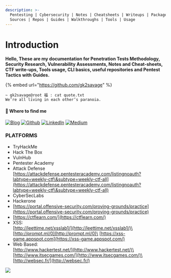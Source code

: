 ```yaml
---
description: >-
  Pentesting | Cybersecurity | Notes | Cheatsheets | Writeups | Packages |
  Sources | Repos | Guides | Walkthroughs | Tools | Usage
---
```


# Introduction

**Hello, These are my documentation for Penetration Tests Methodology, Security Research, Vulnerability Assessments, Notes and Cheat-sheets, CTF write-ups, Tools usage, CLI basics, useful repositories and Pentest Tactics with Guides.**

{% embed url="https://github.com/gk2savage" %}

```
~ gk2savage@root 福 : cat quote.txt
We’re all living in each other’s paranoia.
```

#### 💊 Where to find me

[![Blog](https://camo.githubusercontent.com/25553a8e23dd56507e831907c94864d933d47ef933c4de554fd75cdb14befc42/68747470733a2f2f696d672e736869656c64732e696f2f62616467652f426c6f672d2532334646343038382e7376673f267374796c653d666f722d7468652d6261646765266c6f676f3d6875676f266c6f676f436f6c6f723d7768697465)](https://gk2savage.github.io/)     [![Github](https://camo.githubusercontent.com/297212f5cfd71f14f1a774a22bfd24b24bfa996aa72f4d941f790c8606ca8f0d/68747470733a2f2f696d672e736869656c64732e696f2f62616467652f4769744875622d2532333132313030452e7376673f267374796c653d666f722d7468652d6261646765266c6f676f3d476974687562266c6f676f436f6c6f723d7768697465)](https://github.com/gk2savage)     [![LinkedIn](https://camo.githubusercontent.com/a493f6833f99fb3c85788d6d9305e6b7a42b838e5ee5d138fd9a8214a7e77472/68747470733a2f2f696d672e736869656c64732e696f2f62616467652f6c696e6b6564696e2d2532333030373742352e7376673f267374796c653d666f722d7468652d6261646765266c6f676f3d6c696e6b6564696e266c6f676f436f6c6f723d7768697465)](https://www.linkedin.com/in/girish41)     [![Medium](https://camo.githubusercontent.com/49c80c79c674e543c2c7c2ee7930cc15791f4bd56da17c4b3c91c273349bef8d/68747470733a2f2f696d672e736869656c64732e696f2f62616467652f6d656469756d2d2532333132313030452e7376673f267374796c653d666f722d7468652d6261646765266c6f676f3d6d656469756d266c6f676f436f6c6f723d7768697465)](https://medium.com/@gk2savageofficial)

### PLATFORMS

* TryHackMe
* Hack The Box
* VulnHub
* Pentester Academy
* Attack Defense\
  [https://attackdefense.pentesteracademy.com/listingnoauth?labtype=weekly-ctf\&subtype=weekly-ctf-all](https://attackdefense.pentesteracademy.com/listingnoauth?labtype=weekly-ctf\&subtype=weekly-ctf-all)
* CyberSecLabs
* Hackerone
* [https://portal.offensive-security.com/proving-grounds/practice](https://portal.offensive-security.com/proving-grounds/practice)
* [https://ctflearn.com/](https://ctflearn.com/)
* XSS:\
  [http://leettime.net/xsslab1/](http://leettime.net/xsslab1/)\
  [http://prompt.ml/0](http://prompt.ml/0)\
  [https://xss-game.appspot.com](https://xss-game.appspot.com/)
* Web Based:\
  [http://www.hackertest.net/](http://www.hackertest.net/)\
  [http://www.itsecgames.com/](http://www.itsecgames.com/)\
  [http://websec.fr/](http://websec.fr/)

![](https://camo.githubusercontent.com/a75520936b038732159ec75ef7220b22086a74e862db5069c8d2df9ba3fd33fc/687474703a2f2f7777772e6861636b746865626f782e65752f62616467652f696d6167652f313732383631)
